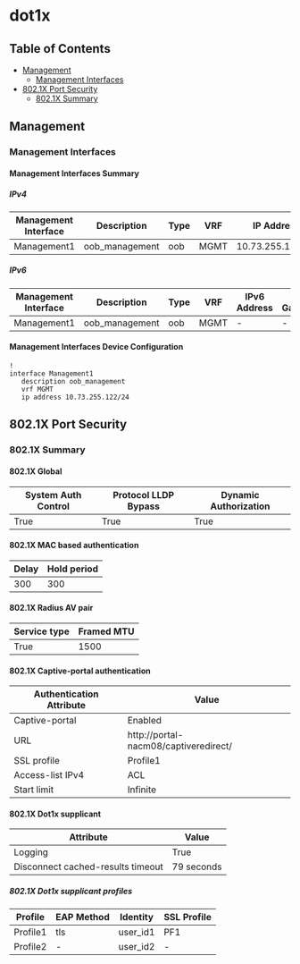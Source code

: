# dot1x

## Table of Contents

- [Management](#management)
  - [Management Interfaces](#management-interfaces)
- [802.1X Port Security](#8021x-port-security)
  - [802.1X Summary](#8021x-summary)

## Management

### Management Interfaces

#### Management Interfaces Summary

##### IPv4

| Management Interface | Description | Type | VRF | IP Address | Gateway |
| -------------------- | ----------- | ---- | --- | ---------- | ------- |
| Management1 | oob_management | oob | MGMT | 10.73.255.122/24 | 10.73.255.2 |

##### IPv6

| Management Interface | Description | Type | VRF | IPv6 Address | IPv6 Gateway |
| -------------------- | ----------- | ---- | --- | ------------ | ------------ |
| Management1 | oob_management | oob | MGMT | - | - |

#### Management Interfaces Device Configuration

```eos
!
interface Management1
   description oob_management
   vrf MGMT
   ip address 10.73.255.122/24
```

## 802.1X Port Security

### 802.1X Summary

#### 802.1X Global

| System Auth Control | Protocol LLDP Bypass | Dynamic Authorization |
| ------------------- | -------------------- | ----------------------|
| True | True | True |

#### 802.1X MAC based authentication

| Delay | Hold period |
| ----- | ----------- |
| 300 | 300 |

#### 802.1X Radius AV pair

| Service type | Framed MTU |
| ------------ | ---------- |
| True | 1500 |

#### 802.1X Captive-portal authentication

| Authentication Attribute | Value |
| ------------------------ | ----- |
| Captive-portal | Enabled |
| URL | http://portal-nacm08/captiveredirect/ |
| SSL profile | Profile1 |
| Access-list IPv4 | ACL |
| Start limit | Infinite |

#### 802.1X Dot1x supplicant

| Attribute | Value |
| --------- | ----- |
| Logging | True |
| Disconnect cached-results timeout | 79 seconds |

##### 802.1X Dot1x supplicant profiles

| Profile | EAP Method | Identity | SSL Profile |
| ------- | ---------- | -------- | ----------- |
| Profile1 | tls | user_id1 | PF1 |
| Profile2 | - | user_id2 | - |
